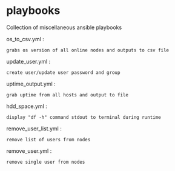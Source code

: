 # playbooks
Collection of miscellaneous ansible playbooks

os_to_csv.yml :
  
    grabs os version of all online nodes and outputs to csv file

update_user.yml :
     
    create user/update user password and group

uptime_output.yml :

    grab uptime from all hosts and output to file
    
hdd_space.yml :

    display "df -h" command stdout to terminal during runtime

remove_user_list.yml :
  
    remove list of users from nodes
    
remove_user.yml :

    remove single user from nodes
